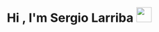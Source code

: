 <h1 align="center">Hi , I'm Sergio Larriba <img src="https://media.giphy.com/media/hvRJCLFzcasrR4ia7z/giphy.gif" width="35"></h1>
